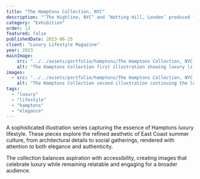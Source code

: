 ```yaml
---
title: "The Hamptons Collection, NYC"
description: "‘The Highline, NYC’ and ‘Notting Hill, London’ produced for the collaborative exhibition ‘Emerging Collectors’ in The Hamptons, NYC, July 4th. (Acrylic ink & paint on watercolour paper)"
category: "Exhibition"
order: 13
featured: false
publishedDate: 2023-06-25
client: "Luxury Lifestyle Magazine"
year: 2023
mainImage:
    src: "../../assets/portfolio/hamptons/The Hamptons Collection, NYC 1.png"
    alt: "The Hamptons Collection first illustration showing luxury lifestyle and refined aesthetics"
images:
  - src: "../../assets/portfolio/hamptons/The Hamptons Collection, NYC 2.png"
    alt: "The Hamptons Collection second illustration continuing the luxury lifestyle theme"
tags:
  - "luxury"
  - "lifestyle"
  - "hamptons"
  - "elegance"
---
```


A sophisticated illustration series capturing the essence of Hamptons luxury lifestyle. These pieces explore the refined aesthetic of East Coast summer culture, from architectural details to social gatherings, rendered with attention to both elegance and authenticity.

The collection balances aspiration with accessibility, creating images that celebrate luxury while remaining relatable and engaging for a broader audience.
